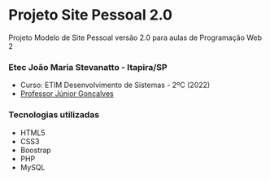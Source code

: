 # Projeto Site Pessoal 2.0
Projeto Modelo de Site Pessoal versão 2.0 para aulas de Programação Web 2

### Etec João Maria Stevanatto - Itapira/SP
* Curso: ETIM Desenvolvimento de Sistemas - 2ºC (2022)
* [Professor Júnior Gonçalves](https://hiperbytes.com.br/)

### Tecnologias utilizadas 
* HTML5
* CSS3
* Boostrap
* PHP
* MySQL